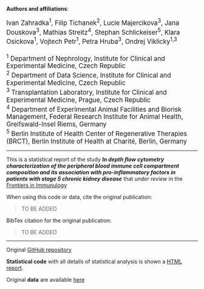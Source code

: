 **Authors and affiliations**:

<div style="font-size: larger;">
Ivan Zahradka<sup>1</sup>, Filip Tichanek<sup>2</sup>, Lucie Majercikova<sup>3</sup>, Jana Douskova<sup>3</sup>, Mathias Streitz<sup>4</sup>, Stephan Schlickeiser<sup>5</sup>, Klara Osickova<sup>1</sup>, Vojtech Petr<sup>1</sup>, Petra Hruba<sup>3</sup>, Ondrej Viklicky<sup>1,3</sup>       
<br><br>
<sup>1</sup> Department of Nephrology, Institute for Clinical and Experimental Medicine, Czech Republic<br>
<sup>2</sup> Department of Data Science, Institute for Clinical and Experimental Medicine, Czech Republic<br>
<sup>3</sup> Transplantation Laboratory, Institute for Clinical and Experimental Medicine, Prague, Czech Republic<br>
<sup>4</sup> Department of Experimental Animal Facilities and Biorisk Management, Federal Research Institute for Animal Health, Greifswald-Insel Riems, Germany<br>
<sup>5</sup> Berlin Institute of Health Center of Regenerative Therapies (BRCT), Berlin Institute of Health at Charité, Berlin, Germany
</div>   

---------------------------------------------------------------------------------------------------

This is a statistical report of the study ***In depth flow cytometry characterization of the peripheral blood immune cell compartment composition and its association with pro-inflammatory factors in patients with stage 5 chronic kidney disease*** that *under review* in the [Frontiers in Immunulogy](https://www.frontiersin.org/journals/immunology)

When using this code or data, cite the original publication:

> TO BE ADDED

BibTex citation for the original publication:

> TO BE ADDED

---------------------------------------------------------------------------------------------------

Original [GitHub repository](https://github.com/filip-tichanek/rTX_lymphocytes)

**Statistical code** with all details of statistical analysis is shown a [HTML report](https://filip-tichanek.github.io/rTX_lymphocytes/).

Original **data** are available [here](https://github.com/filip-tichanek/rTX_lymphocytes/blob/main/data_all.csv)



